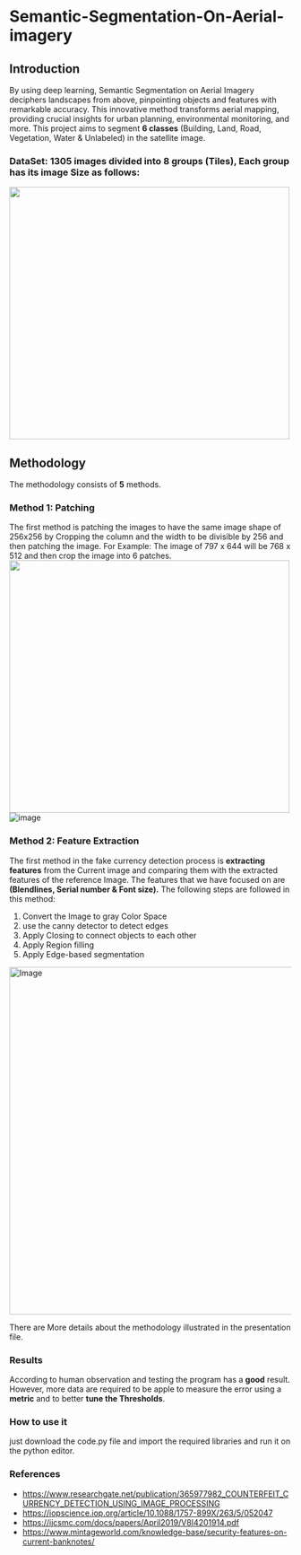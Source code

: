 # Semantic-Segmentation-On-Aerial-imagery
 
## Introduction
By using deep learning, Semantic Segmentation on Aerial Imagery deciphers landscapes from above, pinpointing objects and features with remarkable accuracy. This innovative method transforms aerial mapping, providing crucial insights for urban planning, environmental monitoring, and more.
This project aims to segment **6 classes** (Building, Land, Road, Vegetation, Water & Unlabeled) in the satellite image.

### DataSet: 1305 images divided into 8 groups (Tiles), Each group has its image Size as follows:

<img src="https://github.com/a5medashraf/Semantic-Segmentation-on-Aerial-imagery/assets/72763763/b3309699-a10b-48b7-972f-5984ff84f033" width="500" height="450">


## Methodology
The methodology consists of **5** methods.

### Method 1: Patching
 
The first method is patching the images to have the same image shape of 256x256 by Cropping the column and the width to be divisible by 256 and then patching the image.
For Example:
The image of 797 x 644 will be 768 x 512 and then crop the image into 6 patches.
<img src="https://github.com/a5medashraf/Semantic-Segmentation-on-Aerial-imagery/assets/72763763/c573cbfc-f0cb-4ece-929e-e92533b43112" width="500" height="450">
![image](https://github.com/a5medashraf/Semantic-Segmentation-on-Aerial-imagery/assets/72763763/98b491fb-0352-469d-bf2d-1c35011b308d)

### Method 2: Feature Extraction
The first method in the fake currency detection process is **extracting features** from the Current image and comparing them with the extracted features of the reference Image.
The features that we have focused on are **(Blendlines, Serial number & Font size).**
The following steps are followed in this method:

1. Convert the Image to gray Color Space
2. use the canny detector to detect edges
3. Apply Closing to connect objects to each other
4. Apply Region filling
5. Apply Edge-based segmentation
<img src="xyyz.JPG" alt="Image" width="620px" height="auto">

There are More details about the methodology illustrated in the presentation file.

### Results

According to human observation and testing the program has a **good** result. However, more data are required to be apple to measure the error using a **metric** and to better **tune the Thresholds**.

### How to use it

just download the code.py file and import the required libraries and run it on the python editor.

### References
- https://www.researchgate.net/publication/365977982_COUNTERFEIT_CURRENCY_DETECTION_USING_IMAGE_PROCESSING
- https://iopscience.iop.org/article/10.1088/1757-899X/263/5/052047
- https://ijcsmc.com/docs/papers/April2019/V8I4201914.pdf
- https://www.mintageworld.com/knowledge-base/security-features-on-current-banknotes/


